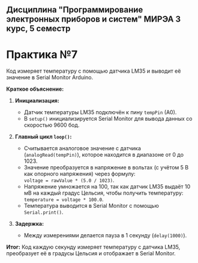 ## Дисциплина "Программирование электронных приборов и систем" МИРЭА 3 курс, 5 семестр

# Практика №7

Код измеряет температуру с помощью датчика LM35 и выводит её значение в Serial Monitor Arduino.

**Краткое объяснение:**

1. **Инициализация:**
   - Датчик температуры LM35 подключён к пину `tempPin` (A0).
   - В `setup()` инициализируется Serial Monitor для вывода данных со скоростью 9600 бод.

2. **Главный цикл `loop()`:**
   - Считывается аналоговое значение с датчика (`analogRead(tempPin)`), которое находится в диапазоне от 0 до 1023.
   - Значение преобразуется в напряжение в вольтах (с учётом 5 В как опорного напряжения) через формулу:  
     `voltage = rawValue * (5.0 / 1023)`.
   - Напряжение умножается на 100, так как датчик LM35 выдаёт 10 мВ на каждый градус Цельсия, чтобы получить температуру:  
     `temperature = voltage * 100.0`.
   - Температура выводится в Serial Monitor с помощью `Serial.print()`.

3. **Задержка:**
   - Между измерениями делается пауза в 1 секунду (`delay(1000)`).

**Итог:**
Код каждую секунду измеряет температуру с датчика LM35, преобразует её в градусы Цельсия и отображает в Serial Monitor.
